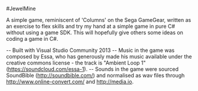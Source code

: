 #JewelMine

A simple game, reminiscent of 'Columns' on the Sega GameGear, written as an exercise to flex skills and try my hand at a simple game in pure C# without using a game SDK. This will hopefully give others some ideas on coding a game in C#.

-- Built with Visual Studio Community 2013
-- Music in the game was composed by Essa, who has generously made his music available under the creative commons license - the track is "Ambient Loop 1" (https://soundcloud.com/essa-1).
-- Sounds in the game were sourced SoundBible (http://soundbible.com/) and normalised as wav files through http://www.online-convert.com/ and http://media.io.
